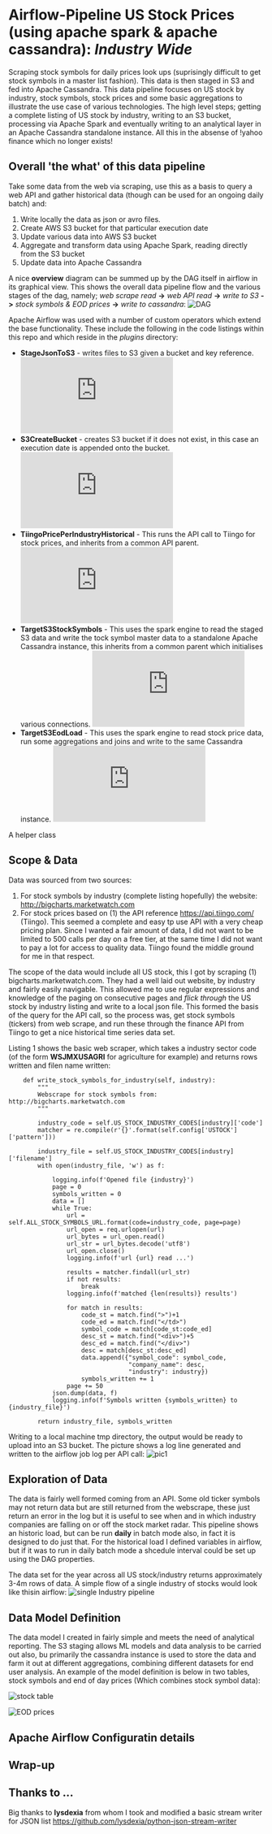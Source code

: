 # Airflow-Pipeline US Stock Prices (using apache spark & apache cassandra): *Industry Wide*
Scraping stock symbols for daily prices look ups (suprisingly difficult to get stock symbols in a master list fashion).  This data is then staged in S3 and fed into Apache Cassandra.
This data pipeline focuses on US stock by industry, stock symbols, stock prices and some basic aggregations to illustrate the use case of various technologies. The high level steps; getting a complete listing of US stock by industry, writing to an S3 bucket, processing via Apache Spark and eventually writing to an analytical layer in an Apache Cassandra standalone instance.  All this in the absense of !yahoo finance which no longer exists!

## Overall 'the what' of this data pipeline
Take some data from the web via scraping, use this as a basis to query a web API and gather historical data (though can be used for an ongoing daily batch) and:
1. Write locally the data as json or avro files.
2. Create AWS S3 bucket for that particular execution date
3. Update various data into AWS S3 bucket
4. Aggregate and transform data using Apache Spark, reading directly from the S3 bucket
5. Update data into Apache Cassandra

A nice **overview** diagram can be summed up by the DAG itself in airflow in its graphical view.  This shows the overall data pipeline flow and the various stages of the dag, namely; *web scrape read* **->** *web API read* **->** *write to S3* **->** *stock symbols & EOD prices* **->** *write to cassandra*:
![DAG](diag/overview_dag.png)


Apache Airflow was used with a number of custom operators which extend the base functionality.  These include the following in the code listings within this repo and which reside in the *plugins* directory:
* **StageJsonToS3** - writes files to S3 given a bucket and key reference. ![jsontos3staging](https://github.com/stationedabroad/Airflow_Pipeline_US_STOCK/blob/0cb35485e319f1ec8e1fa599ed8fdbbc12aa0a7b/plugins/operators/json_to_s3_staging.py#L8)
* **S3CreateBucket** - creates S3 bucket if it does not exist, in this case an execution date is appended onto the bucket. ![creates3bucket](https://github.com/stationedabroad/Airflow_Pipeline_US_STOCK/blob/0cb35485e319f1ec8e1fa599ed8fdbbc12aa0a7b/plugins/operators/json_to_s3_staging.py#L41)
* **TiingoPricePerIndustryHistorical** - This runs the API call to Tiingo for stock prices, and inherits from a common API parent.  ![tiingoapi](https://github.com/stationedabroad/Airflow_Pipeline_US_STOCK/blob/0cb35485e319f1ec8e1fa599ed8fdbbc12aa0a7b/plugins/operators/tiingo_api_to_s3.py#L54)
* **TargetS3StockSymbols** - This uses the spark engine to read the staged S3 data and write the tock symbol master data to a standalone Apache Cassandra instance, this inherits from a common parent which initialises various connections. ![s3tocassandrastocksym](https://github.com/stationedabroad/Airflow_Pipeline_US_STOCK/blob/0cb35485e319f1ec8e1fa599ed8fdbbc12aa0a7b/plugins/operators/json_s3_to_cassandra.py#L50)
* **TargetS3EodLoad** - This uses the spark engine to read stock price data, run some aggregations and joins and write to the same Cassandra instance. ![s3tocassstockprices](https://github.com/stationedabroad/Airflow_Pipeline_US_STOCK/blob/0cb35485e319f1ec8e1fa599ed8fdbbc12aa0a7b/plugins/operators/json_s3_to_cassandra.py#L95)

A helper class
## Scope & Data
Data was sourced from two sources:
1. For stock symbols by industry (complete listing hopefully) the website: http://bigcharts.marketwatch.com
2. For stock prices based on (1) the API reference https://api.tiingo.com/ (Tiingo).  This seemed a complete and easy tp use API with a very cheap pricing plan.  Since I wanted a fair amount of data, I did not want to be limited to 500 calls per day on a free tier, at the same time I did not want to pay a lot for access to quality data.  Tiingo found the middle ground for me in that respect.

The scope of the data would include all US stock, this I got by scraping (1) bigcharts.marketwatch.com.  They had a well laid out website, by industry and fairly easily navigable.  This allowed me to use regular expressions and knowledge of the paging on consecutive pages and *flick through* the US stock by industry listing and write to a local json file.  This formed the basis of the query for the API call, so the process was, get stock symbols (tickers) from web scrape, and run these through the finance API from Tiingo to get a nice historical time series data set.

Listing 1 shows the basic web scraper, which takes a industry sector code (of the form **WSJMXUSAGRI** for agriculture for example) and returns rows written and filen name written:

```	
	def write_stock_symbols_for_industry(self, industry):
		"""
		Webscrape for stock symbols from: http://bigcharts.marketwatch.com
		"""

		industry_code = self.US_STOCK_INDUSTRY_CODES[industry]['code']
		matcher = re.compile(r'{}'.format(self.config['USTOCK']['pattern']))

		industry_file = self.US_STOCK_INDUSTRY_CODES[industry]['filename']
		with open(industry_file, 'w') as f:

		    logging.info(f'Opened file {industry}')
		    page = 0
		    symbols_written = 0
		    data = []
		    while True:
		        url = self.ALL_STOCK_SYMBOLS_URL.format(code=industry_code, page=page)
		        url_open = req.urlopen(url)
		        url_bytes = url_open.read()
		        url_str = url_bytes.decode('utf8')
		        url_open.close()
		        logging.info(f'url {url} read ...')

		        results = matcher.findall(url_str)
		        if not results:
		            break
		        logging.info(f'matched {len(results)} results')

		        for match in results:
		            code_st = match.find(">")+1
		            code_ed = match.find("</td>")
		            symbol_code = match[code_st:code_ed]
		            desc_st = match.find("<div>")+5
		            desc_ed = match.find("</div>")
		            desc = match[desc_st:desc_ed]
		            data.append({"symbol_code": symbol_code, 
		            		     "company_name": desc,
		            		     "industry": industry})
		            symbols_written += 1   
		        page += 50
		    json.dump(data, f)  
		    logging.info(f'Symbols written {symbols_written} to {industry_file}')
		
		return industry_file, symbols_written
```
Writing to a local machine tmp directory, the output would be ready to upload into an S3 bucket.  The picture shows a log line generated and written to the airflow job log per API call:
![pic1](/diag/read_to_tmp.png)



## Exploration of Data
The data is fairly well formed coming from an API.  Some old ticker symbols may not return data but are still returned from the webscrape, these just return an error in the log but it is useful to see when and in which industry companies are falling on or off the stock market radar.  This pipeline shows an historic load, but can be run **daily** in batch mode also, in fact it is designed to do just that.  For the historical load I defined variables in airflow, but if it was to run in daily batch mode a shcedule interval could be set up using the DAG properties.

The data set for the year across all US stock/industry returns approximately 3-4m rows of data. A simple flow of a single industry of stocks would look like thisin airflow:
![single Industry pipeline](diag/automotive_flow_end_to_end.png)


## Data Model Definition
The data model I created in fairly simple and meets the need of analytical reporting.  The S3 staging allows ML models and data analysis to be carried out also, bu primarily the cassandra instance is used to store the data and farm it out at different aggregations, combining different datasets for end user analysis.  An example of the model definition is below in two tables, stock symbols and end of day prices (Which combines stock symbol data):

![stock table](diag/us_stock.stock_symbols.png)

![EOD prices](diag/us_stock.eod_stock_price.png)

## Apache Airflow Configuratin details


## Wrap-up

## Thanks to ...
Big thanks to **lysdexia** from whom I took and modified a basic stream writer for JSON list
https://github.com/lysdexia/python-json-stream-writer
